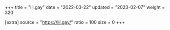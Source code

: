 +++
title = "lil.gay"
date = "2022-03-22"
updated = "2023-02-07"
weight = 320

[extra]
source = "https://lil.gay/"
ratio = 100
size = 0
+++
